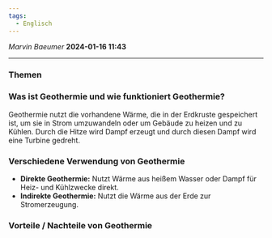 ```yaml
---
tags:
  - Englisch
---
```

*Marvin Baeumer* **2024-01-16 11:43**

---
### Themen
### Was ist Geothermie und wie funktioniert Geothermie?
Geothermie nutzt die vorhandene Wärme, die in der Erdkruste gespeichert ist, um sie in Strom umzuwandeln oder um Gebäude zu heizen und zu Kühlen. Durch die Hitze wird Dampf erzeugt und durch diesen Dampf wird eine Turbine gedreht. 
### Verschiedene Verwendung von Geothermie
- **Direkte Geothermie:** Nutzt Wärme aus heißem Wasser oder Dampf für Heiz- und Kühlzwecke direkt.
- **Indirekte Geothermie:** Nutzt die Wärme aus der Erde zur Stromerzeugung.
### Vorteile / Nachteile von Geothermie
